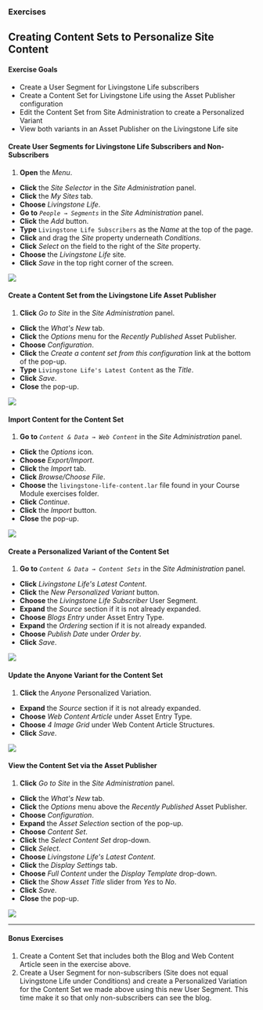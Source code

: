 <h3 class="exercise">Exercises</h3>

## Creating Content Sets to Personalize Site Content

<div class="ahead">
<h4>Exercise Goals</h4>
<ul>
    <li>Create a User Segment for Livingstone Life subscribers</li>
    <li>Create a Content Set for Livingstone Life using the Asset Publisher configuration</li>
    <li>Edit the Content Set from Site Administration to create a Personalized Variant</li>
    <li>View both variants in an Asset Publisher on the Livingstone Life site</li>
</ul>
</div>

#### Create User Segments for Livingstone Life Subscribers and Non-Subscribers
1. **Open** the _Menu_.
* **Click** the _Site Selector_ in the _Site Administration_ panel.
* **Click** the _My Sites_ tab.
* **Choose** _Livingstone Life_.
* **Go to** _`People → Segments`_ in the _Site Administration_ panel.
* **Click** the _Add_ button.
* **Type** `Livingstone Life Subscribers` as the _Name_ at the top of the page.
* **Click** and drag the _Site_ property underneath _Conditions_.
* **Click** _Select_ on the field to the right of the _Site_ property.
* **Choose** the _Livingstone Life_ site.
* **Click** _Save_ in the top right corner of the screen.

<img src="../images/livingstone-life-segment.png" style="max-height:25%;" />

#### Create a Content Set from the Livingstone Life Asset Publisher
1. **Click** _Go to Site_ in the _Site Administration_ panel.
* **Click** the _What's New_ tab.
* **Click** the _Options_ menu for the _Recently Published_ Asset Publisher.
* **Choose** _Configuration_.
* **Click** the _Create a content set from this configuration_ link at the bottom of the pop-up.
* **Type** `Livingstone Life's Latest Content` as the _Title_.
* **Click** _Save_.
* **Close** the pop-up.

<img src="../images/livingstone-life-content-set.png" style="max-height:25%;" />

#### Import Content for the Content Set
1. **Go to** _`Content & Data → Web Content`_ in the _Site Administration_ panel.
* **Click** the _Options_ icon.
* **Choose** _Export/Import_.
* **Click** the _Import_ tab.
* **Click** _Browse/Choose File_.
* **Choose** the `livingstone-life-content.lar` file found in your Course Module exercises folder.
* **Click** _Continue_.
* **Click** the _Import_ button.
* **Close** the pop-up.

<img src="../images/content-imported.png" style="max-height:20%;" />

#### Create a Personalized Variant of the Content Set
1. **Go to** _`Content & Data → Content Sets`_ in the _Site Administration_ panel.
* **Click** _Livingstone Life's Latest Content_.
* **Click** the _New Personalized Variant_ button.
* **Choose** the _Livingstone Life Subscriber_ User Segment.
* **Expand** the _Source_ section if it is not already expanded.
* **Choose** _Blogs Entry_ under Asset Entry Type.
* **Expand** the _Ordering_ section if it is not already expanded.
* **Choose** _Publish Date_ under _Order by_.
* **Click** _Save_.

<img src="../images/subscriber-set.png" style="max-height:32%;" />

#### Update the Anyone Variant for the Content Set
1. **Click** the _Anyone_ Personalized Variation.
* **Expand** the _Source_ section if it is not already expanded.
* **Choose** _Web Content Article_ under Asset Entry Type.
* **Choose** _4 Image Grid_ under Web Content Article Structures.
* **Click** _Save_.

<img src="../images/anyone-variant.png" style="max-height:30%;" />

#### View the Content Set via the Asset Publisher
1. **Click** _Go to Site_ in the _Site Administration_ panel.
* **Click** the _What's New_ tab.
* **Click** the _Options_ menu above the _Recently Published_ Asset Publisher.
* **Choose** _Configuration_.
* **Expand** the _Asset Selection_ section of the pop-up.
* **Choose** _Content Set_.
* **Click** the _Select Content Set_ drop-down.
* **Click** _Select_.
* **Choose** _Livingstone Life's Latest Content_.
* **Click** the _Display Settings_ tab.
* **Choose** _Full Content_ under the _Display Template_ drop-down.
* **Click** the _Show Asset Title_ slider from _Yes_ to _No_.
* **Click** _Save_.
* **Close** the pop-up.

<img src="../images/new-content-livingstone-life.png" style="max-height:28%;" />

---

#### Bonus Exercises
1. Create a Content Set that includes both the Blog and Web Content Article seen in the exercise above.
2. Create a User Segment for non-subscribers (Site does not equal Livingstone Life under Conditions) and create a Personalized Variation for the Content Set we made above using this new User Segment. This time make it so that only non-subscribers can see the blog.
